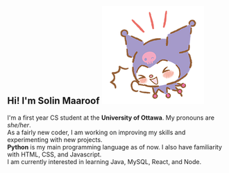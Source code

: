 ## Hi! I'm Solin Maaroof <img src="kuromi.png" />
I'm a first year CS student at the **University of Ottawa**. My pronouns are *she/her*. </br>
As a fairly new coder, I am working on improving my skills and experimenting with new projects. </br>
**Python** is my main programming language as of now. I also have familiarity with HTML, CSS, and Javascript. </br>
I am currently interested in learning Java, MySQL, React, and Node.
